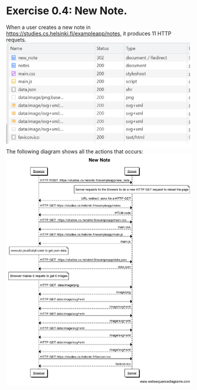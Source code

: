 # Exercise 0.4: New Note.
When a user creates a new note in  https://studies.cs.helsinki.fi/exampleapp/notes, it produces 11 HTTP requets. 
![](./img/NewNote.png)
The following diagram shows all the actions that occurs: 
![](./img/Diagram.png)
